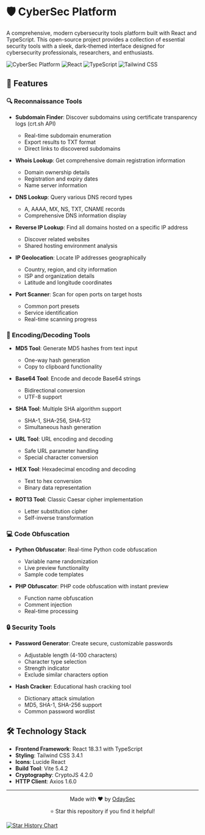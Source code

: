 # 🛡️ CyberSec Platform

A comprehensive, modern cybersecurity tools platform built with React and TypeScript. This open-source project provides a collection of essential security tools with a sleek, dark-themed interface designed for cybersecurity professionals, researchers, and enthusiasts.

![CyberSec Platform](https://img.shields.io/badge/CyberSec-Platform-blue?style=for-the-badge&logo=shield&logoColor=white)
![React](https://img.shields.io/badge/React-18.3.1-61DAFB?style=for-the-badge&logo=react&logoColor=white)
![TypeScript](https://img.shields.io/badge/TypeScript-5.5.3-3178C6?style=for-the-badge&logo=typescript&logoColor=white)
![Tailwind CSS](https://img.shields.io/badge/Tailwind_CSS-3.4.1-38B2AC?style=for-the-badge&logo=tailwind-css&logoColor=white)

## 🚀 Features

### 🔍 Reconnaissance Tools
- **Subdomain Finder**: Discover subdomains using certificate transparency logs (crt.sh API)
  - Real-time subdomain enumeration
  - Export results to TXT format
  - Direct links to discovered subdomains
  
- **Whois Lookup**: Get comprehensive domain registration information
  - Domain ownership details
  - Registration and expiry dates
  - Name server information
  
- **DNS Lookup**: Query various DNS record types
  - A, AAAA, MX, NS, TXT, CNAME records
  - Comprehensive DNS information display
  
- **Reverse IP Lookup**: Find all domains hosted on a specific IP address
  - Discover related websites
  - Shared hosting environment analysis
  
- **IP Geolocation**: Locate IP addresses geographically
  - Country, region, and city information
  - ISP and organization details
  - Latitude and longitude coordinates
  
- **Port Scanner**: Scan for open ports on target hosts
  - Common port presets
  - Service identification
  - Real-time scanning progress

### 🔐 Encoding/Decoding Tools
- **MD5 Tool**: Generate MD5 hashes from text input
  - One-way hash generation
  - Copy to clipboard functionality
  
- **Base64 Tool**: Encode and decode Base64 strings
  - Bidirectional conversion
  - UTF-8 support
  
- **SHA Tool**: Multiple SHA algorithm support
  - SHA-1, SHA-256, SHA-512
  - Simultaneous hash generation
  
- **URL Tool**: URL encoding and decoding
  - Safe URL parameter handling
  - Special character conversion
  
- **HEX Tool**: Hexadecimal encoding and decoding
  - Text to hex conversion
  - Binary data representation
  
- **ROT13 Tool**: Classic Caesar cipher implementation
  - Letter substitution cipher
  - Self-inverse transformation

### 💻 Code Obfuscation
- **Python Obfuscator**: Real-time Python code obfuscation
  - Variable name randomization
  - Live preview functionality
  - Sample code templates
  
- **PHP Obfuscator**: PHP code obfuscation with instant preview
  - Function name obfuscation
  - Comment injection
  - Real-time processing

### 🔒 Security Tools
- **Password Generator**: Create secure, customizable passwords
  - Adjustable length (4-100 characters)
  - Character type selection
  - Strength indicator
  - Exclude similar characters option
  
- **Hash Cracker**: Educational hash cracking tool
  - Dictionary attack simulation
  - MD5, SHA-1, SHA-256 support
  - Common password wordlist

## 🛠️ Technology Stack

- **Frontend Framework**: React 18.3.1 with TypeScript
- **Styling**: Tailwind CSS 3.4.1
- **Icons**: Lucide React
- **Build Tool**: Vite 5.4.2
- **Cryptography**: CryptoJS 4.2.0
- **HTTP Client**: Axios 1.6.0

---

<div align="center">
  <p>Made with ❤️ by <a href="https://github.com/odaysec">OdaySec</a></p>
  <p>⭐ Star this repository if you find it helpful!</p>
</div>

[![Star History Chart](https://api.star-history.com/svg?repos=odaysec/Cybersec&type=Date)](https://www.star-history.com/#odaysec/Cybersec&Date)
